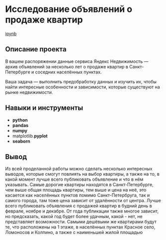 # Исследование объявлений о продаже квартир

[ipynb](https://github.com/volovik-denis/Yandex-Practicum/blob/DA-03-Real-estate-price-analysis/Исследование%20объявлений%20о%20продаже%20квартир.ipynb)

## Описание проекта

В вашем распоряжении данные сервиса Яндекс Недвижимость — архив объявлений за несколько лет о продаже квартир в Санкт-Петербурге и соседних населённых пунктах.

Ваша задача — выполнить предобработку данных и изучить их, чтобы найти интересные особенности и зависимости, которые существуют на рынке недвижимости.

## Навыки и инструменты

- **python**
- **pandas**
- **numpy**
- matplotlib.**pyplot**
- **seaborn**

## Вывод

Из всей проделанной работы можно сделать несколько интересных выводов, которые смогут повлиять на выбор квартиры, а также на то, в какой момент лучше всего публиковать объявление и что в нём указывать. Самые дорогие квартиры находятся в Санкт-Петербурге, чем выше общая площадь квартиры, тем выше и цена на неё, это касается как населённых пунктов помимо Санкт-Петербруга, так и самого города, там тоже цена зависит от удалённости от центра. Лучше всего публиковать объявления с продажей квартир в будний день в феврале, ноябре и декабре. От года публикации также многое зависит, но предсказать, какой год будет более удачным, какой - нет, не представляет возможности. Самыми дешёвыми же квартирами будут те, что расположены на 1 этаже, в населённых пунктах Красное село, Ломоносов и Колпино, а также с наименьшей жилой площадью
